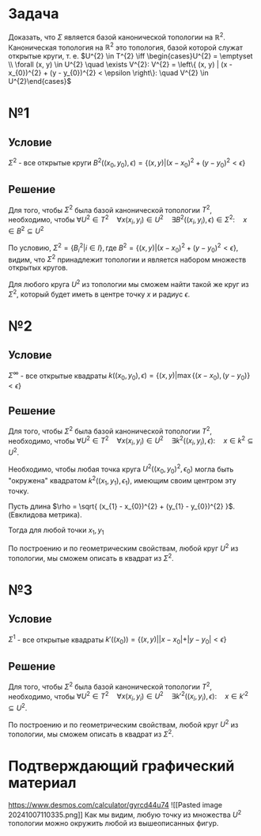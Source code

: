 # Задача
Доказать, что $\Sigma$ является базой канонической топологии на $\mathbb{R}^{2}$.
Каноническая топология на $\mathbb{R}^{2}$ это топология, базой которой служат открытые круги, т. е. 
$U^{2} \in T^{2} \iff \begin{cases}U^{2} = \emptyset \\ \forall (x, y) \in U^{2} \quad \exists V^{2}: V^{2} = \left\{ (x, y) | (x - x_{0})^{2} + (y - y_{0})^{2} < \epsilon \right\}:  \quad V^{2} \in U^{2}\end{cases}$
# №1
## Условие
$\Sigma^{2}$ - все открытые круги $B^{2} ((x_{0}, y_{0}), \epsilon) = \left\{ (x, y) | (x - x_{0})^{2} + (y - y_{0})^{2} < \epsilon \right\}$
## Решение
Для того, чтобы $\Sigma^{2}$ была базой канонической топологии $T^{2}$, необходимо, чтобы $\forall U^{2} \in T^{2}  \quad  \forall x (x_{i}, y_{i}) \in U^{2}  \quad \exists B^{2} ((x_{i}, y_{i}), \epsilon) \in \Sigma^{2}:  \quad x \in B^{2} \subseteq U^{2}$

По условию, $\Sigma^{2} = \left\{ B^{2}_{i} | i \in I \right\}, \text{где } B^{2} =  \left\{ (x, y) | (x - x_{0})^{2} + (y - y_{0})^{2} < \epsilon \right\}$, видим, что $\Sigma^{2}$ принадлежит топологии и является набором множеств открытых кругов.

Для любого круга $U^{2}$ из топологии мы сможем найти такой же круг из $\Sigma^{2}$, который будет иметь в центре точку $x$ и радиус $\epsilon$.

# №2
## Условие
$\Sigma^{\infty}$ - все открытые квадраты $k((x_{0}, y_{0}), \epsilon) = \left\{ (x, y) | \max \left\{ (x - x_{0}), (y - y_{0}) \right\} < \epsilon \right\}$
## Решение
Для того, чтобы $\Sigma^{2}$ была базой канонической топологии $T^{2}$, необходимо, чтобы $\forall U^{2} \in T^{2}  \quad  \forall x (x_{i}, y_{i}) \in U^{2}  \quad \exists k^{2} ((x_{i}, y_{i}), \epsilon):  \quad x \in k^{2} \subseteq U^{2}$.

Необходимо, чтобы любая точка круга $U^{2}((x_{0}, y_{0})^{2}, \epsilon_{0})$ могла быть "окружена" квадратом $k^{2}((x_{1}, y_{1}), \epsilon_{1})$, имеющим своим центром эту точку.

Пусть длина $\rho = \sqrt{ (x_{1} - x_{0})^{2} + (y_{1} - y_{0})^{2} }$. (Евклидова метрика).

Тогда для любой точки $x_{1}, y_{1}$

По построению и по геометрическим свойствам, любой круг $U^{2}$ из топологии, мы сможем описать в квадрат из $\Sigma^{2}$.

# №3
## Условие
$\Sigma^{1}$ - все открытые квадраты $k'((x_{0})) = \left\{ (x, y) | |x - x_{0}| + |y - y_{0}| < \epsilon \right\}$
## Решение
Для того, чтобы $\Sigma^{2}$ была базой канонической топологии $T^{2}$, необходимо, чтобы $\forall U^{2} \in T^{2}  \quad  \forall x (x_{i}, y_{i}) \in U^{2}  \quad \exists k'^{2} ((x_{i}, y_{i}), \epsilon):  \quad x \in k'^{2} \subseteq U^{2}$.

По построению и по геометрическим свойствам, любой круг $U^{2}$ из топологии, мы сможем описать в квадрат из $\Sigma^{2}$.


# Подтверждающий графический материал
https://www.desmos.com/calculator/gyrcd44u74
![[Pasted image 20241007110335.png]]
Как мы видим, любую точку из множества $U^{2}$ топологии можно окружить любой из вышеописанных фигур.